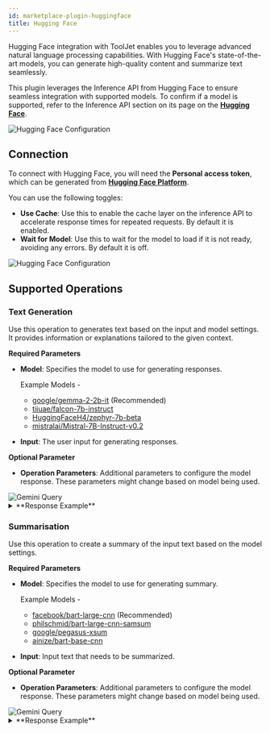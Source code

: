 ```yaml
---
id: marketplace-plugin-huggingface
title: Hugging Face
---
```


Hugging Face integration with ToolJet enables you to leverage advanced natural language processing capabilities. With Hugging Face's state-of-the-art models, you can generate high-quality content and summarize text seamlessly.

This plugin leverages the Inference API from Hugging Face to ensure seamless integration with supported models. To confirm if a model is supported, refer to the Inference API section on its page on the **[Hugging Face](https://huggingface.co/models)**.

<img className="screenshot-full" src="/img/marketplace/plugins/huggingface/inference-api.png" alt="Hugging Face Configuration" />


## Connection

To connect with Hugging Face, you will need the **Personal access token**, which can be generated from **[Hugging Face Platform](https://huggingface.co/settings/tokens)**.

You can use the following toggles:
- **Use Cache**: Use this to enable the cache layer on the inference API to accelerate response times for repeated requests. By default it is enabled.
- **Wait for Model**: Use this to wait for the model to load if it is not ready, avoiding any errors. By default it is off.

<img className="screenshot-full" src="/img/marketplace/plugins/huggingface/config.png" alt="Hugging Face Configuration" />


## Supported Operations

### Text Generation

Use this operation to generates text based on the input and model settings. It provides information or explanations tailored to the given context.

**Required Parameters**

- **Model**: Specifies the model to use for generating responses.

    Example Models -
    - [google/gemma-2-2b-it](https://huggingface.co/google/gemma-2-2b-it) (Recommended)
    - [tiiuae/falcon-7b-instruct](https://huggingface.co/tiiuae/falcon-7b-instruct)
    - [HuggingFaceH4/zephyr-7b-beta](https://huggingface.co/HuggingFaceH4/zephyr-7b-beta)
    - [mistralai/Mistral-7B-Instruct-v0.2](https://huggingface.co/mistralai/Mistral-7B-Instruct-v0.2)


- **Input**: The user input for generating responses.

**Optional Parameter**

- **Operation Parameters**: Additional parameters to configure the model response. These parameters might change based on model being used.

<img className="screenshot-full" src="/img/marketplace/plugins/huggingface/text-generation-query.png" alt="Gemini Query" />

<details>
<summary>**Response Example**</summary>

Once upon a time, in a land far away, lived a young princess named Aurora. She was known for her kindness, her vibrant spirit, and her love for adventure. One day, an evil sorceress named Maleficent cast a curse upon Aurora, trapping her in a deep slumber, where she would never wake until true love's kiss. 

But a brave group of friends, led by the valiant Prince Phillip, vowed to break the curse and save Aurora. With their courage, and the help of the magical fairy godmother, they embarked on a thrilling journey to find the source of the curse and defeat the villainous Maleficent.

Their journey took them through enchanted forests, over shimmering seas, and into deep caves, where they faced many obstacles and challenges. They encountered talking animals, mystical creatures, and fearsome beasts, all while searching for the hidden key to unlock the curse.

Finally, they reached Maleficent's lair, a dark and foreboding castle, and faced the sorceress herself. A fierce battle ensued, as Phillip and the other heroes fought to protect Aurora, and defeat Maleficent's evil plans.

In the final confrontation, Aurora, awakened by the kiss of true love, emerged from the deep sleep. She was stronger and wiser, ready to embrace her destiny as a princess and a queen. 

The story of Aurora and Phillip is a timeless tale of love, bravery, and the power of hope. It reminds us that even in the face of darkness, the light of love and courage can conquer all evil. 

</details>

### Summarisation

Use this operation to create a summary of the input text based on the model settings.

**Required Parameters**

- **Model**: Specifies the model to use for generating summary.

    Example Models -
    - [facebook/bart-large-cnn](https://huggingface.co/facebook/bart-large-cnn) (Recommended)
    - [philschmid/bart-large-cnn-samsum](https://huggingface.co/philschmid/bart-large-cnn-samsum)
    - [google/pegasus-xsum](https://huggingface.co/google/pegasus-xsum)
    - [ainize/bart-base-cnn](https://huggingface.co/ainize/bart-base-cnn)


- **Input**: Input text that needs to be summarized.

**Optional Parameter**

- **Operation Parameters**: Additional parameters to configure the model response. These parameters might change based on model being used.

<img className="screenshot-full" src="/img/marketplace/plugins/huggingface/summary-query.png" alt="Gemini Query" />

<details>
<summary>**Response Example**</summary>

The story of Aurora and Phillip is a timeless tale of love, bravery, and the power of hope. It reminds us that even in the face of darkness, the light of love and courage can conquer all evil. An evil sorceress cast a curse upon Aurora, trapping her in a deep slumber, where she would never wake until true love's kiss.

</details>